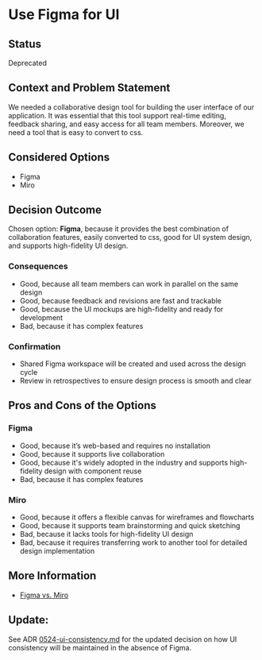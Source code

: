 # Use Figma for UI 
## Status
Deprecated
## Context and Problem Statement
We needed a collaborative design tool for building the user interface of our application. It was essential that this tool support real-time editing, feedback sharing, and easy access for all team members. Moreover, we need a tool that is easy to convert to css.
## Considered Options
* Figma
* Miro
## Decision Outcome
Chosen option: **Figma**, because it provides the best combination of collaboration features, easily converted to css, good for UI system design, and supports high-fidelity UI design.
### Consequences
* Good, because all team members can work in parallel on the same design
* Good, because feedback and revisions are fast and trackable
* Good, because the UI mockups are high-fidelity and ready for development
* Bad, because it has complex features

### Confirmation
* Shared Figma workspace will be created and used across the design cycle
* Review in retrospectives to ensure design process is smooth and clear

## Pros and Cons of the Options

### Figma

* Good, because it’s web-based and requires no installation
* Good, because it supports live collaboration 
* Good, because it's widely adopted in the industry and supports high-fidelity design with component reuse
* Bad, because it has complex features

### Miro

* Good, because it offers a flexible canvas for wireframes and flowcharts
* Good, because it supports team brainstorming and quick sketching
* Bad, because it lacks tools for high-fidelity UI design
* Bad, because it requires transferring work to another tool for detailed design implementation

## More Information

* [Figma vs. Miro](https://htmlburger.com/blog/figma-vs-miro/)

## Update:
See ADR [0524-ui-consistency.md](https://github.com/cse110-sp25-group20/Repo-of-Truth/tree/main/specs/adrs) for the updated decision on how UI consistency will be maintained in the absence of Figma.
